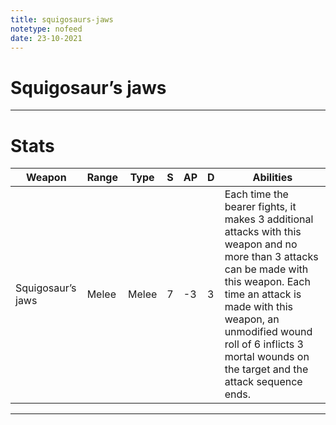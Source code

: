 ```yaml
---
title: squigosaurs-jaws
notetype: nofeed
date: 23-10-2021
---
```


# Squigosaur’s jaws

---

# Stats

| Weapon            | Range | Type  | S   | AP  | D   | Abilities                                                                                                                                                                                                                                                                             |
| ----------------- | ----- | ----- | --- | --- | --- | ------------------------------------------------------------------------------------------------------------------------------------------------------------------------------------------------------------------------------------------------------------------------------------- |
| Squigosaur’s jaws | Melee | Melee | 7   | -3  | 3   | Each time the bearer fights, it makes 3 additional attacks with this weapon and no more than 3 attacks can be made with this weapon. Each time an attack is made with this weapon, an unmodified wound roll of 6 inflicts 3 mortal wounds on the target and the attack sequence ends. | 

---